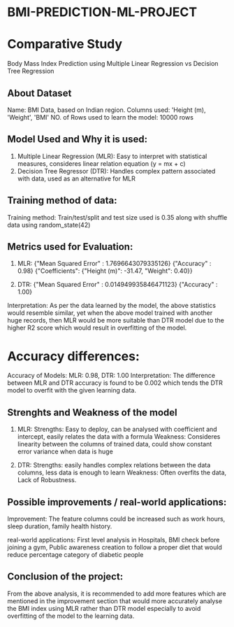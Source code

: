 # BMI-PREDICTION-ML-PROJECT

# Comparative Study

Body Mass Index Prediction using Multiple Linear Regression vs Decision Tree Regression

## About Dataset
Name: BMI Data, based on Indian region. Columns used: 'Height (m), 'Weight', 'BMI'
NO. of Rows used to learn the model: 10000 rows

## Model Used and Why it is used:
1) Multiple Linear Regression (MLR): Easy to interpret with statistical measures, consideres linear relation equation (y = mx + c)
2) Decision Tree Regressor (DTR): Handles complex pattern associated with data, used as an alternative for MLR

## Training method of data:
Training method: Train/test/split and test size used is 0.35 along with shuffle data using random_state(42)

## Metrics used for Evaluation:
1) MLR: {"Mean Squared Error" : 1.7696643079335126}
        {"Accuracy" : 0.98}
        {"Coefficients": {"Height (m)": -31.47, "Weight": 0.40}}

2) DTR: {"Mean Squared Error" : 0.014949935846471123}
        {"Accuracy" : 1.00}

Interpretation: As per the data learned by the model, the above statistics would resemble similar, yet when the above model trained with another huge records, then MLR would be more suitable than DTR model due to the higher R2 score which would result in overfitting of the model.

# Accuracy differences:

Accuracy of Models: 
                    MLR: 0.98, DTR: 1.00
Interpretation: The difference between MLR and DTR accuracy is found to be 0.002 which tends the DTR model to overfit with the given learning data.

## Strenghts and Weakness of the model
1) MLR:
        Strengths: Easy to deploy, can be analysed with coefficient and intercept, easily relates the data with a formula
        Weakness: Consideres linearity between the columns of trained data, could show constant error variance when data is huge

2) DTR:
        Strengths: easily handles complex relations between the data columns, less data is enough to learn
        Weakness: Often overfits the data, Lack of Robustness.

## Possible improvements / real-world applications:

Improvement: The feature columns could be increased such as work hours, sleep duration, family health history.

real-world applications: First level analysis in Hospitals, BMI check before joining a gym, Public awareness creation to follow a proper diet that would reduce percentage category of diabetic people 

## Conclusion of the project:

From the above analysis, it is recommended to add more features which are mentioned in the improvement section that would more accurately analyse the BMI index using MLR rather than DTR model especially to avoid overfitting of the model to the learning data.

